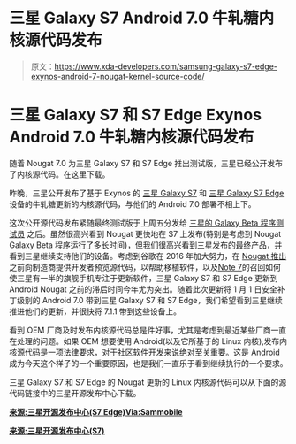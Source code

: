 # 三星 Galaxy S7 Android 7.0 牛轧糖内核源代码发布

> 原文：<https://www.xda-developers.com/samsung-galaxy-s7-edge-exynos-android-7-nougat-kernel-source-code/>

# 三星 Galaxy S7 和 S7 Edge Exynos Android 7.0 牛轧糖内核源代码发布

随着 Nougat 7.0 为三星 Galaxy S7 和 S7 Edge 推出测试版，三星已经公开发布了内核源代码。在这里下载。

昨晚，三星公开发布了基于 Exynos 的 [三星 Galaxy S7](https://forum.xda-developers.com/galaxy-s7) 和 [三星 Galaxy S7 Edge](https://forum.xda-developers.com/s7-edge) 设备的牛轧糖更新的内核源代码，与他们的 Android 7.0 部署不相上下。

这次公开源代码发布紧随最终测试版于上周五分发给 [三星的 Galaxy Beta 程序测试员](https://www.xda-developers.com/galaxy-s7-s7-edge-are-finally-receiving-their-android-7-0-nougat-update-currently-for-beta-testers/) 之后。虽然很高兴看到 Nougat 更快地在 S7 上发布(特别是考虑到 Nougat Galaxy Beta 程序运行了多长时间)，但我们很高兴看到三星发布的最终产品，并看到三星继续支持他们的设备。考虑到谷歌在 2016 年加大努力，在 [Nougat 推出](https://www.xda-developers.com/android-7-0-nougat-finally-released-coming-your-way/) 之前向制造商提供开发者预览源代码，以帮助移植软件，以及[Note 7](https://www.xda-developers.com/samsung-permanently-discontinues-production-and-sales-of-galaxy-note-7/)的召回如何使三星有一半的旗舰手机专注于更新软件，三星 Galaxy S7 和 S7 Edge 更新到 Android Nougat 之前的滞后时间今年尤为突出。随着此次更新将 1 月 1 日安全补丁级别的 Android 7.0 带到三星 Galaxy S7 和 S7 Edge，我们希望看到三星继续推进他们的更新，并很快将 7.1.1 带到这些设备上。

看到 OEM 厂商及时发布内核源代码总是件好事，尤其是考虑到最近某些厂商[](https://www.xda-developers.com/xda-developers-urges-oneplus-to-comply-with-gplv2-and-release-kernel-sources/)一直在处理的问题。如果 OEM 想要使用 Android(以及它所基于的 Linux 内核),发布内核源代码是一项法律要求，对于社区软件开发来说绝对至关重要。这是 Android 成为今天这个样子的一个重要原因，也是我们一直乐于看到继续执行的一个要求。

三星 Galaxy S7 和 S7 Edge 的 Nougat 更新的 Linux 内核源代码可以从下面的源代码链接中的三星开源发布中心下载。

[**来源:三星开源发布中心(S7 Edge)**](https://opensource.samsung.com/reception/receptionSub.do?method=sub&sub=F&searchValue=sm-g935f)[**Via:Sammobile**](https://www.sammobile.com/2017/01/16/nougat-kernel-sources-released-for-exynos-powered-galaxy-s7-edge/)

[**来源:三星开源发布中心(S7)**](https://opensource.samsung.com/reception/receptionSub.do?method=sub&sub=F&searchValue=sm-g930f)